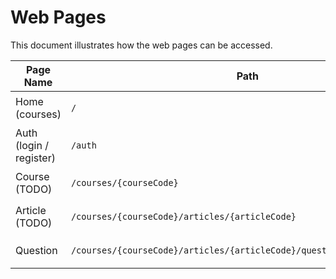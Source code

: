 # Web Pages

This document illustrates how the web pages can be accessed.

| Page Name               | Path                                                                    | Example                                     | Web Module           |
|-------------------------|-------------------------------------------------------------------------|---------------------------------------------|----------------------|
| Home (courses)          | `/`                                                                     |                                             | `web-pages-home`     |
| Auth (login / register) | `/auth`                                                                 |                                             | `web-pages-auth`     |
| Course (TODO)           | `/courses/{courseCode}`                                                 | `/courses/50006`                            | `web-pages-course`   |
| Article (TODO)          | `/courses/{courseCode}/articles/{articleCode}`                          | `/courses/50006/articles/2022`              | `web-pages-article`  |
| Question                | `/courses/{courseCode}/articles/{articleCode}/questions/{questionCode}` | `/courses/50006/articles/2022/questions/1a` | `web-pages-question` |

